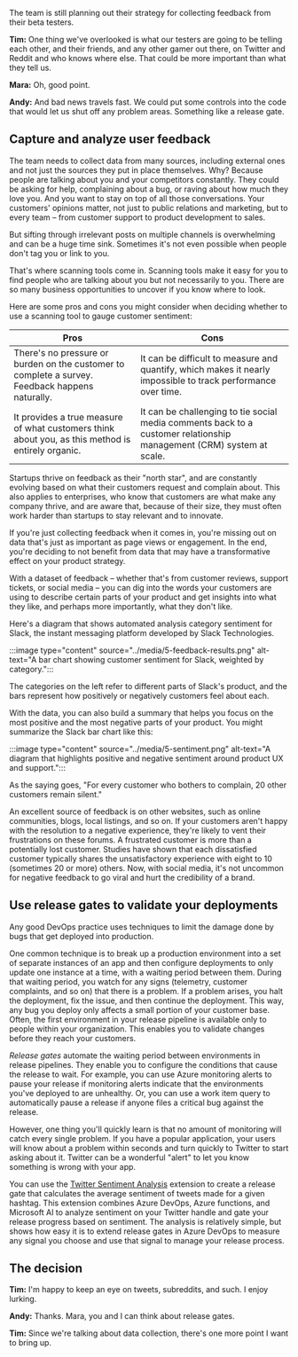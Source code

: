 The team is still planning out their strategy for collecting feedback from their beta testers.

**Tim:** One thing we've overlooked is what our testers are going to be telling each other, and their friends, and any other gamer out there, on Twitter and Reddit and who knows where else. That could be more important than what they tell us.

**Mara:** Oh, good point.

**Andy:** And bad news travels fast. We could put some controls into the code that would let us shut off any problem areas. Something like a release gate.

## Capture and analyze user feedback

The team needs to collect data from many sources, including external ones and not just the sources they put in place themselves. Why? Because people are talking about you and your competitors constantly. They could be asking for help, complaining about a bug, or raving about how much they love you. And you want to stay on top of all those conversations. Your customers' opinions matter, not just to public relations and marketing, but to every team – from customer support to product development to sales.

But sifting through irrelevant posts on multiple channels is overwhelming and can be a huge time sink. Sometimes it's not even possible when people don't tag you or link to you.

That's where scanning tools come in. Scanning tools make it easy for you to find people who are talking about you but not necessarily to you. There are so many business opportunities to uncover if you know where to look.

Here are some pros and cons you might consider when deciding whether to use a scanning tool to gauge customer sentiment:

| Pros                                                                                     | Cons                                                                                               |
|------------------------------------------------------------------------------------------|----------------------------------------------------------------------------------------------------|
| There's no pressure or burden on the customer to complete a survey. Feedback happens naturally.            | It can be difficult to measure and quantify, which makes it nearly impossible to track performance over time. |
| It provides a true measure of what customers think about you, as this method is entirely organic. | It can be challenging to tie social media comments back to a customer relationship management (CRM) system at scale.                            |

Startups thrive on feedback as their "north star", and are constantly evolving based on what their customers request and complain about. This also applies to enterprises, who know that customers are what make any company thrive, and are aware that, because of their size, they must often work harder than startups to stay relevant and to innovate.

If you're just collecting feedback when it comes in, you're missing out on data that's just as important as page views or engagement. In the end, you're deciding to not benefit from data that may have a transformative effect on your product strategy.

With a dataset of feedback – whether that's from customer reviews, support tickets, or social media – you can dig into the words your customers are using to describe certain parts of your product and get insights into what they like, and perhaps more importantly, what they don't like.

Here's a diagram that shows automated analysis category sentiment for Slack, the instant messaging platform developed by Slack Technologies.

:::image type="content" source="../media/5-feedback-results.png" alt-text="A bar chart showing customer sentiment for Slack, weighted by category.":::

The categories on the left refer to different parts of Slack's product, and the bars represent how positively or negatively customers feel about each.

With the data, you can also build a summary that helps you focus on the most positive and the most negative parts of your product. You might summarize the Slack bar chart like this:

:::image type="content" source="../media/5-sentiment.png" alt-text="A diagram that highlights positive and negative sentiment around product UX and support.":::

As the saying goes, "For every customer who bothers to complain, 20 other customers remain silent."

An excellent source of feedback is on other websites, such as online communities, blogs, local listings, and so on. If your customers aren't happy with the resolution to a negative experience, they're likely to vent their frustrations on these forums. A frustrated customer is more than a potentially lost customer. Studies have shown that each dissatisfied customer typically shares the unsatisfactory experience with eight to 10 (sometimes 20 or more) others. Now, with social media, it's not uncommon for negative feedback to go viral and hurt the credibility of a brand.

## Use release gates to validate your deployments

Any good DevOps practice uses techniques to limit the damage done by bugs that get deployed into production.

One common technique is to break up a production environment into a set of separate instances of an app and then configure deployments to only update one instance at a time, with a waiting period between them. During that waiting period, you watch for any signs (telemetry, customer complaints, and so on) that there is a problem. If a problem arises, you halt the deployment, fix the issue, and then continue the deployment. This way, any bug you deploy only affects a small portion of your customer base. Often, the first environment in your release pipeline is available only to people within your organization. This enables you to validate changes before they reach your customers.

_Release gates_ automate the waiting period between environments in release pipelines. They enable you to configure the conditions that cause the release to wait. For example, you can use Azure monitoring alerts to pause your release if monitoring alerts indicate that the environments you've deployed to are unhealthy. Or, you can use a work item query to automatically pause a release if anyone files a critical bug against the release.

However, one thing you'll quickly learn is that no amount of monitoring will catch every single problem. If you have a popular application, your users will know about a problem within seconds and turn quickly to Twitter to start asking about it. Twitter can be a wonderful "alert" to let you know something is wrong with your app.

You can use the [Twitter Sentiment Analysis](https://www.digitalvidya.com/blog/twitter-sentiment-analysis-introduction-and-techniques/) extension to create a release gate that calculates the average sentiment of tweets made for a given hashtag. This extension combines Azure DevOps, Azure functions, and Microsoft AI to analyze sentiment on your Twitter handle and gate your release progress based on sentiment. The analysis is relatively simple, but shows how easy it is to extend release gates in Azure DevOps to measure any signal you choose and use that signal to manage your release process.

## The decision

**Tim:** I'm happy to keep an eye on tweets, subreddits, and such. I enjoy lurking.

**Andy:** Thanks. Mara, you and I can think about release gates.

**Tim:** Since we're talking about data collection, there's one more point I want to bring up.